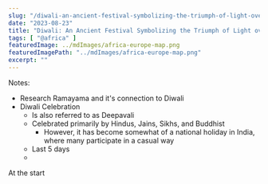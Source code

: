 ```yaml
---
slug: "/diwali-an-ancient-festival-symbolizing-the-triumph-of-light-over-darkness"
date: "2023-08-23"
title: "Diwali: An Ancient Festival Symbolizing the Triumph of Light over Darkness"
tags: [ "@africa" ]
featuredImage: ../mdImages/africa-europe-map.png
featuredImagePath: "../mdImages/africa-europe-map.png"
excerpt: ""
---
```




Notes:
* Research Ramayama and it's connection to Diwali 
* Diwali Celebration
  * Is also referred to as Deepavali
  * Celebrated primarily by Hindus, Jains, Sikhs, and Buddhist 
    * However, it has become somewhat of a national holiday in India, where many participate in a casual way
  * Last 5 days
  * 

At the start

